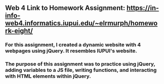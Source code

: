 ## Web 4 Link to Homework Assignment: https://in-info-web4.informatics.iupui.edu/~elrmurph/homework-eight/

### For this assignment, I created a dynamic website with 4 webpages using jQuery. It resembles IUPUI's website. 

### The purpose of this assignment was to practice using jQuery, adding variables to a JS file, writing functions, and interacting with HTML elements within jQuery. 

